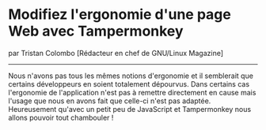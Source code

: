# Modifiez l'ergonomie d'une page Web avec Tampermonkey
par Tristan Colombo [Rédacteur en chef de GNU/Linux Magazine]

---

Nous n'avons pas tous les mêmes notions d'ergonomie et il semblerait que certains développeurs en soient totalement dépourvus. Dans certains cas l'ergonomie de l'application n'est pas à remettre directement en cause mais l'usage que nous en avons fait que celle-ci n'est pas adaptée. Heureusement qu'avec un petit peu de JavaScript et Tampermonkey nous allons pouvoir tout chambouler ! 
